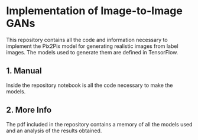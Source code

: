 # Implementation of Image-to-Image GANs

This repository contains all the code and information necessary to implement the Pix2Pix model for generating realistic images from label images. The models used to generate them are defined in TensorFlow.


## 1. Manual

Inside the repository notebook is all the code necessary to make the models.

## 2. More Info

The pdf included in the repository contains a memory of all the models used and an analysis of the results obtained. 
